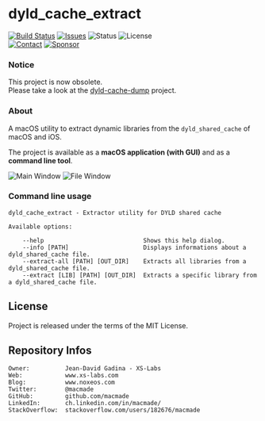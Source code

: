 dyld_cache_extract
==================

[![Build Status](https://img.shields.io/github/actions/workflow/status/macmade/dyld_cache_extract/ci-mac.yaml?label=macOS&logo=apple)](https://github.com/macmade/dyld_cache_extract/actions/workflows/ci-mac.yaml)
[![Issues](http://img.shields.io/github/issues/macmade/dyld_cache_extract.svg?logo=github)](https://github.com/macmade/dyld_cache_extract/issues)
![Status](https://img.shields.io/badge/status-obsolete-red.svg?logo=git)
![License](https://img.shields.io/badge/license-mit-brightgreen.svg?logo=open-source-initiative)  
[![Contact](https://img.shields.io/badge/follow-@macmade-blue.svg?logo=twitter&style=social)](https://twitter.com/macmade)
[![Sponsor](https://img.shields.io/badge/sponsor-macmade-pink.svg?logo=github-sponsors&style=social)](https://github.com/sponsors/macmade)

### Notice

This project is now obsolete.  
Please take a look at the [dyld-cache-dump](https://github.com/macmade/dyld-cache-dump) project.

### About

A macOS utility to extract dynamic libraries from the `dyld_shared_cache` of macOS and iOS.

The project is available as a **macOS application (with GUI)** and as a **command line tool**.

![Main Window](Resources/MainWindow.png "Main Window")
![File Window](Resources/FileWindow.png "File Window")

### Command line usage

    dyld_cache_extract - Extractor utility for DYLD shared cache
    
    Available options:
        
        --help                            Shows this help dialog.
        --info [PATH]                     Displays informations about a dyld_shared_cache file.
        --extract-all [PATH] [OUT_DIR]    Extracts all libraries from a dyld_shared_cache file.
        --extract [LIB] [PATH] [OUT_DIR]  Extracts a specific library from a dyld_shared_cache file.

License
-------

Project is released under the terms of the MIT License.

Repository Infos
----------------

    Owner:          Jean-David Gadina - XS-Labs
    Web:            www.xs-labs.com
    Blog:           www.noxeos.com
    Twitter:        @macmade
    GitHub:         github.com/macmade
    LinkedIn:       ch.linkedin.com/in/macmade/
    StackOverflow:  stackoverflow.com/users/182676/macmade
